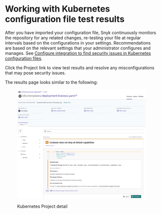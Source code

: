 # Working with Kubernetes configuration file test results

After you have imported your configuration file, Snyk continuously monitors the repository for any related changes, re-testing your file at regular intervals based on the configurations in your settings. Recommendations are based on the relevant settings that your administrator configures and manages. See [Configure integration to find security issues in Kubernetes configuration files](configure-integration-to-find-security-issues-in-kubernetes-configuration-files-current-iac.md).

Click the Project link to view test results and resolve any misconfigurations that may pose security issues.

The results page looks similar to the following:

<figure><img src="../../../../.gitbook/assets/image (127) (1) (2) (1) (2).png" alt="Kubernetes Project detail"><figcaption><p>Kubernetes Project detail</p></figcaption></figure>
